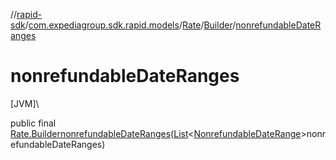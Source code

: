 //[rapid-sdk](../../../../index.md)/[com.expediagroup.sdk.rapid.models](../../index.md)/[Rate](../index.md)/[Builder](index.md)/[nonrefundableDateRanges](nonrefundable-date-ranges.md)

# nonrefundableDateRanges

[JVM]\

public final [Rate.Builder](index.md)[nonrefundableDateRanges](nonrefundable-date-ranges.md)([List](https://docs.oracle.com/javase/8/docs/api/java/util/List.html)&lt;[NonrefundableDateRange](../../-nonrefundable-date-range/index.md)&gt;nonrefundableDateRanges)
